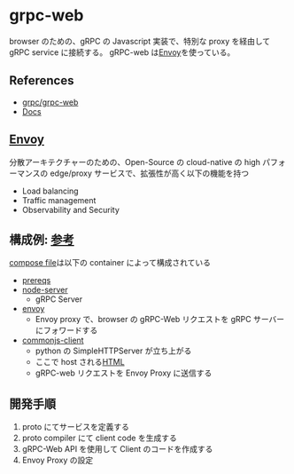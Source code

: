# grpc-web

browser のための、gRPC の Javascript 実装で、特別な proxy を経由して gRPC service に接続する。
gRPC-web は[Envoy](https://www.envoyproxy.io/)を使っている。

## References

- [grpc/grpc-web](https://github.com/grpc/grpc-web)
- [Docs](https://grpc.io/docs/platforms/web/)

## [Envoy](https://www.envoyproxy.io/)

分散アーキテクチャーのための、Open-Source の cloud-native の high パフォーマンスの edge/proxy サービスで、拡張性が高く以下の機能を持つ

- Load balancing
- Traffic management
- Observability and Security

## 構成例: [参考](https://grpc.io/docs/platforms/web/quickstart/)

[compose file](https://github.com/grpc/grpc-web/blob/b1297e616ae7a20c4ffa227cb5d7eee1d911cfbf/docker-compose.yml)は以下の container によって構成されている

- [prereqs](https://github.com/grpc/grpc-web/blob/b1297e616ae7a20c4ffa227cb5d7eee1d911cfbf/net/grpc/gateway/docker/prereqs/Dockerfile)
- [node-server](https://github.com/grpc/grpc-web/blob/b1297e616ae7a20c4ffa227cb5d7eee1d911cfbf/net/grpc/gateway/docker/node_server/Dockerfile)
  - gRPC Server
- [envoy](https://github.com/grpc/grpc-web/blob/b1297e616ae7a20c4ffa227cb5d7eee1d911cfbf/net/grpc/gateway/docker/envoy/Dockerfile)
  - Envoy proxy で、browser の gRPC-Web リクエストを gRPC サーバーにフォワードする
- [commonjs-client](https://github.com/grpc/grpc-web/blob/b1297e616ae7a20c4ffa227cb5d7eee1d911cfbf/net/grpc/gateway/docker/commonjs_client/Dockerfile)
  - python の SimpleHTTPServer が立ち上がる
  - ここで host される[HTML](https://github.com/grpc/grpc-web/blob/b1297e616ae7a20c4ffa227cb5d7eee1d911cfbf/net/grpc/gateway/examples/echo/commonjs-example/echotest.html)
  - gRPC-web リクエストを Envoy Proxy に送信する

## 開発手順

1. proto にてサービスを定義する
2. proto compiler にて client code を生成する
3. gRPC-Web API を使用して Client のコードを作成する
4. Envoy Proxy の設定

